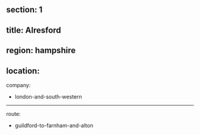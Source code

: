 section: 1
----
title: Alresford
----
region: hampshire
----
location: 
----
company:
- london-and-south-western
----
route:
- guildford-to-farnham-and-alton
